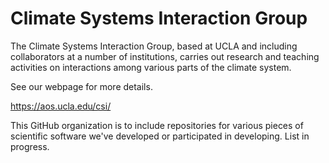# Climate Systems Interaction Group

The Climate Systems Interaction Group,  based at UCLA and including collaborators at a number of institutions, carries out research and teaching activities on  interactions among various parts of the climate system.

See our webpage for more details.

https://aos.ucla.edu/csi/
 
This GitHub organization is to include repositories for various pieces of scientific software we've developed or participated in developing.
List in progress.
